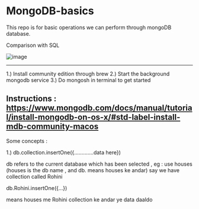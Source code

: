 # MongoDB-basics
This repo is for basic operations we can perform through mongoDB database.

Comparison with SQL

![image](https://github.com/SanchitBatra-DevelopAnything/MongoDB-basics/assets/61592754/9aa3b6e3-e736-49d4-b00b-3421dda34183)

--------------

1.) Install community edition through brew
2.) Start the background mongodb service
3.) Do mongosh in terminal to get started

Instructions : https://www.mongodb.com/docs/manual/tutorial/install-mongodb-on-os-x/#std-label-install-mdb-community-macos
----------------

Some concepts : 

1.) db.collection.insertOne({.............data here})

db refers to the current database which has been selected , eg : use houses (houses is the db name , and db. means houses ke andar)
say we have collection called Rohini

db.Rohini.insertOne({...})

means houses me Rohini collection ke andar ye data daaldo

